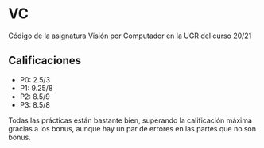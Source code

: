 # VC

Código de la asignatura Visión por Computador en la UGR del curso 20/21

## Calificaciones

- P0: 2.5/3
- P1: 9.25/8
- P2: 8.5/9
- P3: 8.5/8


Todas las prácticas están bastante bien, superando la calificación máxima gracias a los bonus, aunque hay un par de errores en las partes que no son bonus.
